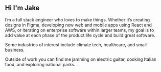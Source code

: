 ## Hi I'm Jake

I’m a full stack engineer who loves to make things. Whether it’s creating designs in Figma, developing new web and mobile apps using React and AWS, or iterating on enterprise software within larger teams, my goal is to add value at each phase of the product life cycle and build great software.

Some industries of interest include climate tech, healthcare, and small business.

Outside of work you can find me jamming on electric guitar, cooking Italian food, and exploring national parks.
